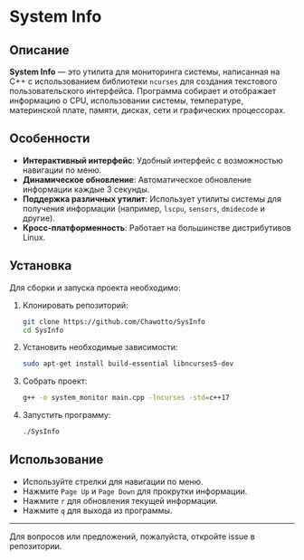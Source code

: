 # System Info

## Описание

**System Info** — это утилита для мониторинга системы, написанная на C++ с использованием библиотеки `ncurses` для создания текстового пользовательского интерфейса. Программа собирает и отображает информацию о CPU, использовании системы, температуре, материнской плате, памяти, дисках, сети и графических процессорах.

## Особенности

- **Интерактивный интерфейс**: Удобный интерфейс с возможностью навигации по меню.
- **Динамическое обновление**: Автоматическое обновление информации каждые 3 секунды.
- **Поддержка различных утилит**: Использует утилиты системы для получения информации (например, `lscpu`, `sensors`, `dmidecode` и другие).
- **Кросс-платформенность**: Работает на большинстве дистрибутивов Linux.

## Установка

Для сборки и запуска проекта необходимо:

1. Клонировать репозиторий:

   ```bash
   git clone https://github.com/Chawotto/SysInfo
   cd SysInfo
   ```

2. Установить необходимые зависимости:

   ```bash
   sudo apt-get install build-essential libncurses5-dev
   ```

3. Собрать проект:

   ```bash
   g++ -o system_monitor main.cpp -lncurses -std=c++17
   ```

4. Запустить программу:

   ```bash
   ./SysInfo
   ```

## Использование

- Используйте стрелки для навигации по меню.
- Нажмите `Page Up` и `Page Down` для прокрутки информации.
- Нажмите `r` для обновления текущей информации.
- Нажмите `q` для выхода из программы.

---

Для вопросов или предложений, пожалуйста, откройте issue в репозитории.

